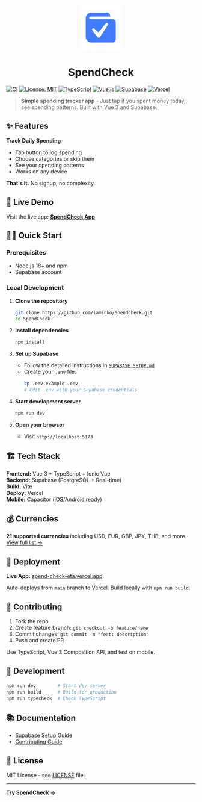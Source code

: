 <div align="center">
  <img src="public/logo.png" alt="SpendCheck Logo" width="120" height="120">
  
  # SpendCheck
</div>

[![CI](https://github.com/laminko/SpendCheck/actions/workflows/ci.yml/badge.svg)](https://github.com/laminko/SpendCheck/actions/workflows/ci.yml)
[![License: MIT](https://img.shields.io/badge/License-MIT-yellow.svg)](https://opensource.org/licenses/MIT)
[![TypeScript](https://img.shields.io/badge/TypeScript-007ACC?logo=typescript&logoColor=white)](https://typescriptlang.org/)
[![Vue.js](https://img.shields.io/badge/Vue.js-35495E?logo=vue.js&logoColor=4FC08D)](https://vuejs.org/)
[![Supabase](https://img.shields.io/badge/Supabase-3ECF8E?logo=supabase&logoColor=white)](https://supabase.com/)
[![Vercel](https://img.shields.io/badge/Vercel-000000?logo=vercel&logoColor=white)](https://vercel.com/)

> **Simple spending tracker app** - Just tap if you spent money today, see spending patterns. Built with Vue 3 and Supabase.

## ✨ Features

**Track Daily Spending**
- Tap button to log spending
- Choose categories or skip them
- See your spending patterns
- Works on any device

**That's it.** No signup, no complexity.

## 🚀 Live Demo

Visit the live app: **[SpendCheck App](https://spend-check-eta.vercel.app)**

## 🏃‍♂️ Quick Start

### Prerequisites

- Node.js 18+ and npm
- Supabase account

### Local Development

1. **Clone the repository**
   ```bash
   git clone https://github.com/laminko/SpendCheck.git
   cd SpendCheck
   ```

2. **Install dependencies**
   ```bash
   npm install
   ```

3. **Set up Supabase**
   - Follow the detailed instructions in [`SUPABASE_SETUP.md`](./SUPABASE_SETUP.md)
   - Create your `.env` file:
     ```bash
     cp .env.example .env
     # Edit .env with your Supabase credentials
     ```

4. **Start development server**
   ```bash
   npm run dev
   ```

5. **Open your browser**
   - Visit `http://localhost:5173`

## 🏗️ Tech Stack

**Frontend:** Vue 3 + TypeScript + Ionic Vue  
**Backend:** Supabase (PostgreSQL + Real-time)  
**Build:** Vite  
**Deploy:** Vercel  
**Mobile:** Capacitor (iOS/Android ready)

## 💰 Currencies

**21 supported currencies** including USD, EUR, GBP, JPY, THB, and more.  
[View full list →](./src/composables/useCurrency.ts)

## 🚀 Deployment

**Live App:** [spend-check-eta.vercel.app](https://spend-check-eta.vercel.app)

Auto-deploys from `main` branch to Vercel. Build locally with `npm run build`.

## 🤝 Contributing

1. Fork the repo
2. Create feature branch: `git checkout -b feature/name`
3. Commit changes: `git commit -m "feat: description"`
4. Push and create PR

Use TypeScript, Vue 3 Composition API, and test on mobile.

## 📝 Development

```bash
npm run dev        # Start dev server
npm run build      # Build for production  
npm run typecheck  # Check TypeScript
```

## 📚 Documentation

- [Supabase Setup Guide](./SUPABASE_SETUP.md)
- [Contributing Guide](./CONTRIBUTING.md)

## 📄 License

MIT License - see [LICENSE](./LICENSE) file.

---

**[Try SpendCheck →](https://spend-check-eta.vercel.app)**